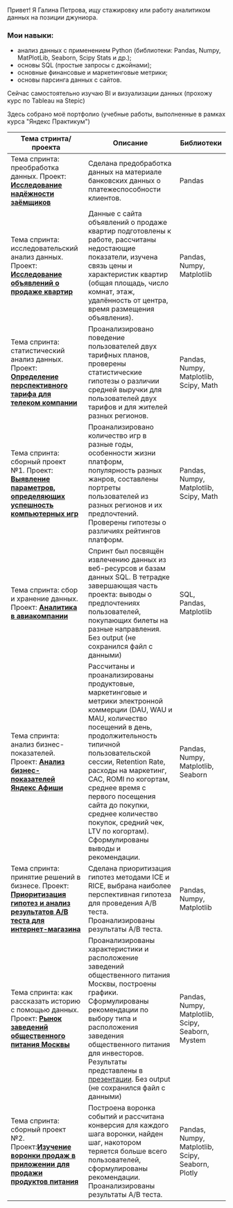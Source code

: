 Привет! Я Галина Петрова, ищу стажировку или работу аналитиком данных на позиции джуниора.  
### Мои навыки:
- анализ данных с применением Python (библиотеки: Pandas, Numpy, MatPlotLib, Seaborn, Scipy Stats и др.);
- основы SQL (простые запросы с джойнами);
- основные финансовые и маркетинговые метрики;
- основы парсинга данных с сайтов.
  
Сейчас самостоятельно изучаю BI и визуализации данных (прохожу курс по Tableau на Stepic)

Здесь собрано моё портфолио (учебные работы, выполненные в рамках курса "Яндекс Практикум")

| Тема стринта/проекта                                                                                                                                                                                           | Описание                                                                                                                                                                                                                                                                                                                                                                                                     | Библиотеки                                        |
|----------------------------------------------------------------------------------------------------------------------------------------------------------------------------------------------------------------|--------------------------------------------------------------------------------------------------------------------------------------------------------------------------------------------------------------------------------------------------------------------------------------------------------------------------------------------------------------------------------------------------------------|---------------------------------------------------|
| Тема спринта: преобработка данных. Проект: [**Исследование надёжности заёмщиков**](https://github.com/GalaPetrova/gala_petrova_cvv/blob/main/02_data_preprocessing.ipynb)                                      | Сделана предобработка данных на материале банковских данных о платежеспособности клиентов.                                                                                                                                                                                                                                                                                                                   | Pandas                                            |
| Тема спринта: исследовательский анализ данных. Проект: [**Исследование объявлений о продаже квартир**](https://github.com/GalaPetrova/gala_petrova_cvv/blob/main/03_exploratory_analysis.ipynb)                | Данные с сайта объявлений о продаже квартир подготовлены к работе, рассчитаны недостающие показатели, изучена связь цены и характеристик квартир (общая площадь, число комнат, этаж, удалённость от центра, время размещения объявления).                                                                                                                                                                    | Pandas, Numpy, Matplotlib                         |
| Тема спринта: статистический анализ данных. Проект: [**Определение перспективного тарифа для телеком компании**](https://github.com/GalaPetrova/gala_petrova_cvv/blob/main/04_statistical_analysis.ipynb)      | Проанализировано поведение пользователей двух тарифных планов, проверены статистические гипотезы о различии средней выручки для пользователей двух тарифов и для жителей разных регионов.                                                                                                                                                                                                                    | Pandas, Numpy, Matplotlib, Scipy, Math            |
| Тема спринта: сборный проект №1. Проект: [**Выявление параметров, определяющих успешность компьютерных игр**](https://github.com/GalaPetrova/gala_petrova_cvv/blob/main/05_project_1.ipynb)                    | Проанализировано количество игр в разные годы, особенности жизни платформ, популярность разных жанров, составлены портреты пользователей из разных регионов и их предпочтений. Проверены гипотезы о различиях рейтингов платформ.                                                                                                                                                                            | Pandas, Numpy, Matplotlib, Scipy, Math            |
| Тема спринта: сбор и хранение данных. Проект: [**Аналитика в авиакомпании**](https://github.com/GalaPetrova/gala_petrova_cvv/blob/main/06_data_collection.ipynb)                                               | Спринт был посвящён извлечению данных из веб-ресурсов и базам данных SQL. В тетрадке завершающая часть проекта: выводы о предпочтениях пользователей, покупающих билеты на разные направления. Без output (не сохранился файл с данными)                                                                                                                                                                     | SQL, Pandas, Matplotlib                           |
| Тема спринта: анализ бизнес-показателей. Проект: [**Анализ бизнес-показателей Яндекс Афиши**](https://github.com/GalaPetrova/gala_petrova_cvv/blob/main/07_business_indicators.ipynb)                          | Рассчитаны и проанализированы продуктовые, маркетинговые и метрики электронной коммерции (DAU, WAU и MAU, количество посещений в день, продолжительность типичной пользовательской сессии, Retention Rate, расходы на маркетинг, САС, ROMI по когортам, среднее время с первого посещения сайта до покупки, среднее количество покупок, средний чек, LTV по когортам). Сформулированы выводы и рекомендации. | Pandas, Numpy, Matplotlib, Seaborn                |
| Тема спринта: принятие решений в бизнесе. Проект: [**Приоритизация гипотез и анализ результатов А/В теста для интернет-магазина**](https://github.com/GalaPetrova/gala_petrova_cvv/blob/main/08_AB_test.ipynb) | Сделана приоритизация гипотез методами ICE и RICE, выбрана наиболее перспективная гипотеза для проведения А/В теста. Проанализированы результаты А/В теста.                                                                                                                                                                                                                                                  | Pandas, Numpy, Matplotlib                         |
| Тема спринта: как рассказать историю с помощью данных. Проект: [**Рынок заведений общественного питания Москвы**](https://github.com/GalaPetrova/gala_petrova_cvv/blob/main/09_story_by_data.ipynb)            | Проанализированы характеристики и расположение заведений общественного питания Москвы, построены графики. Сформулированы рекомендации по выбору типа и расположения заведения общественного питания для инвесторов. Результаты представлены в [презентации](https://github.com/GalaPetrova/gala_petrova_cvv/blob/main/09_presentation.pdf). Без output (не сохранился файл с данными)                        | Pandas, Numpy, Matplotlib, Scipy, Seaborn, Mystem |
| Тема спринта: сборный проект №2.  Проект:[**Изучение воронки продаж в приложении для продажи продуктов питания**](https://github.com/GalaPetrova/gala_petrova_cvv/blob/main/10_project_2.ipynb)                | Построена воронка событий и рассчитана конверсия для каждого шага воронки, найден шаг, накотором теряется больше всего пользователей, сформулированы рекомендации. Проанализированы результаты А/В теста.                                                                                                                                                                                                    | Pandas, Numpy, Matplotlib, Scipy, Seaborn, Plotly |

